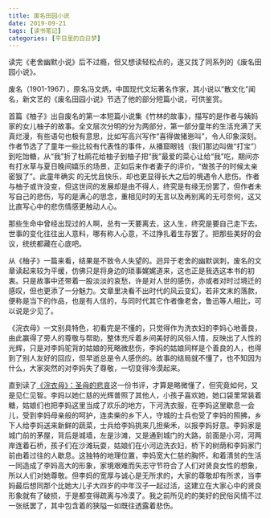 ```yaml
---
title: 废名田园小说
date: 2019-09-21
tags: [读书笔记]
categories: [平日里的白日梦]
---
```


读完《老舍幽默小说》后不过瘾，但又想读轻松点的，遂又找了同系列的《废名田园小说》。

废名（1901-1967），原名冯文炳，中国现代文坛著名作家，其小说以“散文化”闻名，新文艺的《废名田园小说》节选了他的部分短篇小说，可供鉴赏。

首篇《柚子》出自废名的第一本短篇小说集《竹林的故事》，描写的是作者与姨妈家的女儿柚子的故事。全文层次分明的分为两部分，第一部分童年的生活充满了天真烂漫，有些语句也极有意思，比如写高兴写作“喜得做猪崽叫”，令人印象深刻。作者节选了了童年一些比较有代表性的事件，从播窟眼钱（我们那边叫做“打宝”）到吃饴糖，从“我”折了杜鹃花给柚子到柚子把“我”最爱的菜心让给“我”吃，期间亦有打水草与夏日晚间嬉乐的场景，正如后来作者妻子的评价，“做孩子的时候太亲密狠了”。此童年确实 的无忧且快乐，却也更显得长大之后的境遇令人悲伤。作者与柚子或许没变，但这世间的发展却是由不得人，终究是有缘无份罢了，但作者未写自己的悲伤，写的是满心的思念，重相见时的无言以及再别离的无可奈何，这又比直写心中的悲伤情感更触动人心。

那些生命中曾经出现过的人啊，总有一天要离去，这人生，终究是要自己走下去。世事的变化往往出人意料，哪有称人心意，不过挣扎着生存罢了。把那些美好的会议，统统都藏在心底吧。

从《柚子》一篇来看，结果是不致令人失望的。迥异于老舍的幽默讽刺，废名的文章读起来较为平缓，仿佛只是将身边的琐事娓娓道来，这也正是我选这本书的初衷。只是故事中还带着一股淡淡的哀愁，许是对人世的感伤，亦或者对时过境迁的感叹，但也更添了一分魅力。文章里决看不出时代的风云变幻，若非文末的落款，便称是当下的作品，也是有人信的，与同时代其它作者像老舍，鲁迅等人相比，可以说是少见了。

《浣衣母》一文别具特色，初看完是不懂的，只觉得作为洗衣妇的李妈心地善良，由此赢得了旁人的尊敬与帮助，整体充斥着乡间美好的风俗人情，反映出了人性的光辉，只是对李妈驼背的姑娘的死略微悲伤，李妈的姑娘同样是个善良的人，也得到了别人友好的回应，但早逝总是令人感伤的。故事的结局就不懂了，也不知因为什么，大家突然的对李妈失了尊敬，一切变得冷漠起来。

直到读了[《浣衣母》：圣母的悲哀](https://wenku.baidu.com/view/6c2f556d561252d380eb6ecb.html)这一份书评，才算是略微懂了，但究竟如何，又是见仁见智。李妈以她仁慈的光辉普照了其他人，小孩子喜欢她，她口袋里常装着糖，姑娘们也把李妈这里当成了欢乐的地方，下河洗衣服，在李妈这里歇息一会儿，受到李妈母亲般的呵护，连卖柴的乡下人，守城的士兵也受了李妈的照拂，乡下人给李妈送来新鲜的蔬菜，士兵给李妈挑来几担柴禾，以报李妈好意。李妈家是城门前的茅屋，背后是城墙，左是沙滩，又是通到城门的大路，前面是小河，河两岸连着石桥，孩子们在沙滩玩耍，姑娘们在小河边洗衣妇，桥下的树荫和李妈家门前由着过往的人歇息。这独特的地理位置，李妈宽大仁慈的胸怀，和着清贫的生活一同造成了李妈高大的形象，家境艰难而矢志守节符合了人们对贤良女性的想象，所以人们对她尊敬。但李妈的宽厚与诚心是无所求的，大家的尊敬却有所求，当李妈最后想同那个比她大儿子大四岁的中年汉子一起过活，这建立在大家心中的贤良形象就有了破损，于是都变得疏离与冷漠了。我之前所见的的美好的民俗风情不过一张纸罢了，其中包含着的狭隘一如既往透露着悲伤。
